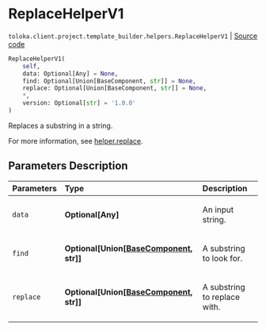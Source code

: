 # ReplaceHelperV1
`toloka.client.project.template_builder.helpers.ReplaceHelperV1` | [Source code](https://github.com/Toloka/toloka-kit/blob/v1.2.1/src/client/project/template_builder/helpers.py#L118)

```python
ReplaceHelperV1(
    self,
    data: Optional[Any] = None,
    find: Optional[Union[BaseComponent, str]] = None,
    replace: Optional[Union[BaseComponent, str]] = None,
    *,
    version: Optional[str] = '1.0.0'
)
```

Replaces a substring in a string.


For more information, see [helper.replace](https://toloka.ai/docs/template-builder/reference/helper.replace).

## Parameters Description

| Parameters | Type | Description |
| :----------| :----| :-----------|
`data`|**Optional\[Any\]**|<p>An input string.</p>
`find`|**Optional\[Union\[[BaseComponent](toloka.client.project.template_builder.base.BaseComponent.md), str\]\]**|<p>A substring to look for.</p>
`replace`|**Optional\[Union\[[BaseComponent](toloka.client.project.template_builder.base.BaseComponent.md), str\]\]**|<p>A substring to replace with.</p>
